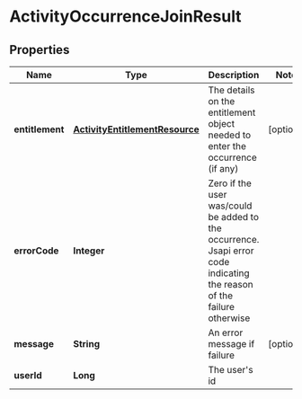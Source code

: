 
# ActivityOccurrenceJoinResult

## Properties
Name | Type | Description | Notes
------------ | ------------- | ------------- | -------------
**entitlement** | [**ActivityEntitlementResource**](ActivityEntitlementResource.md) | The details on the entitlement object needed to enter the occurrence (if any) |  [optional]
**errorCode** | **Integer** | Zero if the user was/could be added to the occurrence. Jsapi error code indicating the reason of the failure otherwise | 
**message** | **String** | An error message if failure |  [optional]
**userId** | **Long** | The user&#39;s id | 



